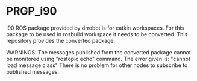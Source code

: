 PRGP_i90
========

i90 ROS package provided by drrobot is for catkin workspaces.
For this package to be used in rosbuild workspace it needs to be converted.
This repository provides the converted package.

WARNINGS:
The messages published from the converted package cannot be monitored using "rostopic echo" command.
The error given is: "cannot load message class"
There is no problem for other nodes to subscribe to published messages.

